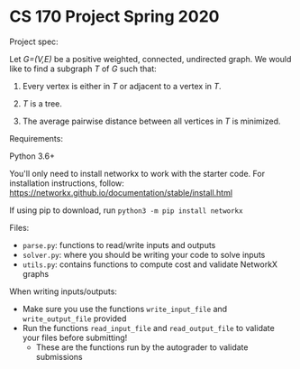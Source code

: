 # CS 170 Project Spring 2020

Project spec:

Let *G=(V,E)* be a positive weighted, connected, undirected graph. We would like to find a subgraph *T* of *G* such that:

1. Every vertex is either in *T* or adjacent to a vertex in *T*.

2. *T* is a tree.

3. The average pairwise distance between all vertices in *T* is minimized.

Requirements:

Python 3.6+

You'll only need to install networkx to work with the starter code. For installation instructions, follow: https://networkx.github.io/documentation/stable/install.html

If using pip to download, run `python3 -m pip install networkx`

Files:
- `parse.py`: functions to read/write inputs and outputs
- `solver.py`: where you should be writing your code to solve inputs
- `utils.py`: contains functions to compute cost and validate NetworkX graphs

When writing inputs/outputs:
- Make sure you use the functions `write_input_file` and `write_output_file` provided
- Run the functions `read_input_file` and `read_output_file` to validate your files before submitting!
  - These are the functions run by the autograder to validate submissions
